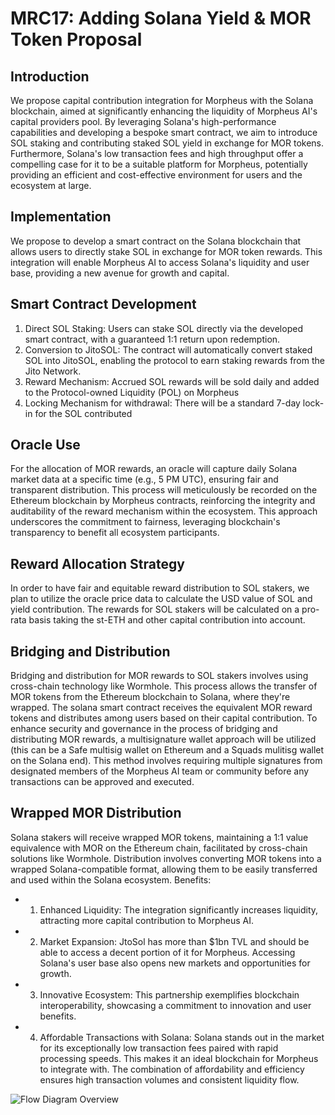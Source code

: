 # MRC17: Adding Solana Yield & MOR Token Proposal

## Introduction
We propose capital contribution integration for Morpheus with the Solana blockchain, aimed at significantly enhancing the liquidity of Morpheus AI's capital providers pool. By leveraging Solana's high-performance capabilities and developing a bespoke smart contract, we aim to introduce SOL staking and contributing staked SOL yield in exchange for MOR tokens. Furthermore, Solana's low transaction fees and high throughput offer a compelling case for it to be a suitable platform for Morpheus, potentially providing an efficient and cost-effective environment for users and the ecosystem at large.

## Implementation
We propose to develop a smart contract on the Solana blockchain that allows users to directly stake SOL in exchange for MOR token rewards. This integration will enable Morpheus AI to access Solana's liquidity and user base, providing a new avenue for growth and capital.

## Smart Contract Development
1) Direct SOL Staking: Users can stake SOL directly via the developed smart contract, with a guaranteed 1:1 return upon redemption.
2) Conversion to JitoSOL: The contract will automatically convert staked SOL into JitoSOL, enabling the protocol to earn staking rewards from the Jito Network.
3) Reward Mechanism: Accrued SOL rewards will be sold daily and added to the Protocol-owned Liquidity (POL) on Morpheus
4) Locking Mechanism for withdrawal: There will be a standard 7-day lock-in for the SOL contributed

## Oracle Use
For the allocation of MOR rewards, an oracle will capture daily Solana market data at a specific time (e.g., 5 PM UTC), ensuring fair and transparent distribution. This process will meticulously be recorded on the Ethereum blockchain by Morpheus contracts, reinforcing the integrity and auditability of the reward mechanism within the ecosystem. This approach underscores the commitment to fairness, leveraging blockchain's transparency to benefit all ecosystem participants.

## Reward Allocation Strategy
In order to have fair and equitable reward distribution to SOL stakers, we plan to utilize the oracle price data to calculate the USD value of SOL and yield contribution. The rewards for SOL stakers will be calculated on a pro-rata basis taking the st-ETH and other capital contribution into account.
     
## Bridging and Distribution
Bridging and distribution for MOR rewards to SOL stakers involves using cross-chain technology like Wormhole. This process allows the transfer of MOR tokens from the Ethereum blockchain to Solana, where they're wrapped. The solana smart contract receives the equivalent MOR reward tokens and distributes among users based on their capital contribution.
To enhance security and governance in the process of bridging and distributing MOR rewards, a multisignature wallet approach will be utilized (this can be a Safe multisig wallet on Ethereum and a Squads mulitisg wallet on the Solana end). This method involves requiring multiple signatures from designated members of the Morpheus AI team or community before any transactions can be approved and executed.

## Wrapped MOR Distribution
Solana stakers will receive wrapped MOR tokens, maintaining a 1:1 value equivalence with MOR on the Ethereum chain, facilitated by cross-chain solutions like Wormhole. Distribution involves converting MOR tokens into a wrapped Solana-compatible format, allowing them to be easily transferred and used within the Solana ecosystem.
Benefits:
- 1) Enhanced Liquidity: The integration significantly increases liquidity, attracting more
capital contribution to Morpheus AI.
- 2) Market Expansion: JtoSol has more than $1bn TVL and should be able to access a
decent portion of it for Morpheus. Accessing Solana's user base also opens new
markets and opportunities for growth.
- 3) Innovative Ecosystem: This partnership exemplifies blockchain interoperability,
showcasing a commitment to innovation and user benefits.
- 4) Affordable Transactions with Solana: Solana stands out in the market for its
exceptionally low transaction fees paired with rapid processing speeds. This makes it an ideal blockchain for Morpheus to integrate with. The combination of affordability and efficiency ensures high transaction volumes and consistent liquidity flow.

![Flow Diagram Overview](https://github.com/MorpheusAIs/MRC/assets/1563345/f17c4122-3c0b-4bd2-a50b-05fc523e5eb2)

